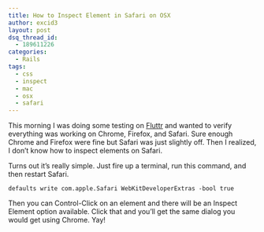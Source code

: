 ```yaml
---
title: How to Inspect Element in Safari on OSX
author: excid3
layout: post
dsq_thread_id:
  - 189611226
categories:
  - Rails
tags:
  - css
  - inspect
  - mac
  - osx
  - safari
---
```

This morning I was doing some testing on [Fluttr][1] and wanted to verify everything was working on Chrome, Firefox, and Safari. Sure enough Chrome and Firefox were fine but Safari was just slightly off. Then I realized, I don’t know how to inspect elements on Safari.

Turns out it’s really simple. Just fire up a terminal, run this command, and then restart Safari.


    defaults write com.apple.Safari WebKitDeveloperExtras -bool true

Then you can Control-Click on an element and there will be an Inspect Element option available. Click that and you’ll get the same dialog you would get using Chrome. Yay!

   [1]: http://fluttr.heroku.com
